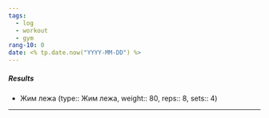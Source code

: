```yaml
---
tags:
  - log
  - workout
  - gym
rang-10: 0
date: <% tp.date.now("YYYY-MM-DD") %>
---
```


##### Results

- Жим лежа (type:: Жим лежа, weight:: 80, reps:: 8, sets:: 4)

---

